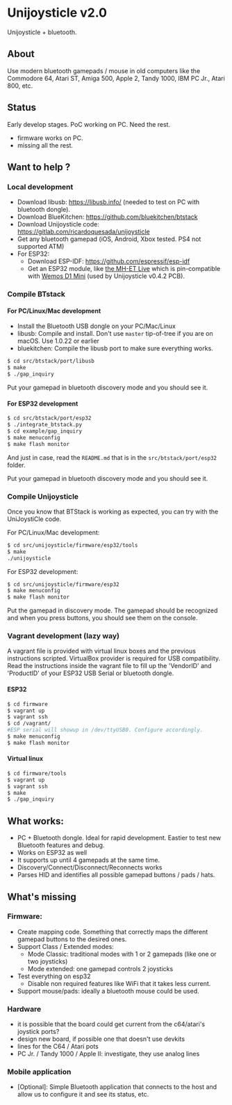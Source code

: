 # Unijoysticle v2.0

Unijoysticle + bluetooth.

## About

Use modern bluetooth gamepads / mouse in old computers like the Commodore 64, Atari ST, Amiga 500, Apple 2, Tandy 1000, IBM PC Jr., Atari 800, etc.

## Status

Early develop stages. PoC working on PC. Need the rest.

- firmware works on PC.
- missing all the rest.


## Want to help ?

### Local development 
- Download libusb: https://libusb.info/ (needed to test on PC with bluetooth dongle).
- Download BlueKitchen: https://github.com/bluekitchen/btstack
- Download Unijoysticle code: https://gitlab.com/ricardoquesada/unijoysticle
- Get any bluetooth gamepad (iOS, Android, Xbox tested. PS4 not supported ATM)
- For ESP32:
  - Download ESP-IDF: https://github.com/espressif/esp-idf
  - Get an ESP32 module, like [the MH-ET Live][1] which is pin-compatible with [Wemos D1 Mini][2] (used by Unijoysticle v0.4.2 PCB).

### Compile BTstack

#### For PC/Linux/Mac development

- Install the Bluetooth USB dongle on your PC/Mac/Linux
- libusb: Compile and install. Don't use `master` tip-of-tree if you are on macOS. Use 1.0.22 or earlier
- bluekitchen: Compile the libusb port to make sure everything works.

```sh
$ cd src/btstack/port/libusb
$ make
$ ./gap_inquiry
```

Put your gamepad in bluetooth discovery mode and you should see it.

#### For ESP32 development
```sh
$ cd src/btstack/port/esp32
$ ./integrate_btstack.py
$ cd example/gap_inquiry
$ make menuconfig
$ make flash monitor
```
And just in case, read the `README.md` that is in the `src/btstack/port/esp32` folder.

Put your gamepad in bluetooth discovery mode and you should see it.

### Compile Unijoysticle

Once you know that BTStack is working as expected, you can try with the UniJoystiCle code.

For PC/Linux/Mac development:
```sh
$ cd src/unijoysticle/firmware/esp32/tools
$ make
./unijoysticle
```

For ESP32 development:
```sh
$ cd src/unijoysticle/firmware/esp32
$ make menuconfig
$ make flash monitor
```

Put the gamepad in discovery mode. The gamepad should be recognized and when you press buttons, you should see them on the console.

### Vagrant development (lazy way)

A vagrant file is provided with virtual linux boxes and the previous instructions scripted. VirtualBox provider is required for USB compatibility. Read the instructions inside the vagrant file to fill up the 'VendorID' and 'ProductID' of your ESP32 USB Serial or bluetooth dongle.

#### ESP32 

```sh
$ cd firmware
$ vagrant up
$ vagrant ssh
$ cd /vagrant/
#ESP serial will showup in /dev/ttyUSB0. Configure accordingly.
$ make menuconfig
$ make flash monitor
```

#### Virtual linux

```sh
$ cd firmware/tools
$ vagrant up
$ vagrant ssh
$ make
$ ./gap_inquiry
```

## What works:

- PC + Bluetooth dongle. Ideal for rapid development. Eastier to test new Bluetooth features and debug.
- Works on ESP32 as well
- It supports up until 4 gamepads at the same time.
- Discovery/Connect/Disconnect/Reconnects works
- Parses HID and identifies all possible gamepad buttons / pads / hats.

## What's missing

### Firmware:
- Create mapping code. Something that correctly maps the different gamepad buttons to the desired ones.
- Support Class / Extended modes:
   - Mode Classic: traditional modes with 1 or 2 gamepads (like one or two joysticks)
   - Mode extended: one gamepad controls 2 joysticks
- Test everything on esp32
  - Disable non required features like WiFi that it takes less current.
- Support mouse/pads: ideally a bluetooth mouse could be used.

### Hardware

- it is possible that the board could get current from the c64/atari's joystick ports?
- design new board, if possible one that doesn't use devkits
- lines for the C64 / Atari pots
- PC Jr. / Tandy 1000 / Apple II: investigate, they use analog lines

### Mobile application

- [Optional]: Simple Bluetooth application that connects to the host and allow us to configure it
  and see its status, etc.


[1]: https://www.aliexpress.com/item/MH-ET-LIVE-ESP32-MINI-KIT-WiFi-Bluetooth-Internet-of-Things-development-board-based-ESP8266-Fully/32819107932.html
[2]: https://wiki.wemos.cc/products:d1:d1_mini
